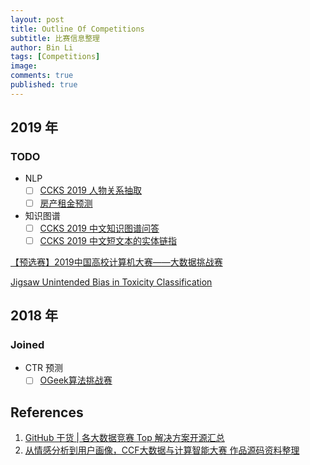```yaml
---
layout: post
title: Outline Of Competitions
subtitle: 比赛信息整理
author: Bin Li
tags: [Competitions]
image: 
comments: true
published: true
---
```



## 2019 年
### TODO
* NLP
    - [ ] [CCKS 2019 人物关系抽取](https://www.biendata.com/competition/ccks_2019_ipre/data/)
    - [ ] [房产租金预测](https://ai.futurelab.tv/contest_detail/3)
* 知识图谱
    * [ ] [CCKS 2019 中文知识图谱问答](https://www.biendata.com/competition/ccks_2019_6/)
    * [ ] [CCKS 2019 中文短文本的实体链指](https://www.biendata.com/competition/ccks_2019_el/)

[【预选赛】2019中国高校计算机大赛——大数据挑战赛](https://www.kesci.com/home/competition/5cb80fd312c371002b12355f/content/4)

[Jigsaw Unintended Bias in Toxicity Classification](https://www.kaggle.com/c/jigsaw-unintended-bias-in-toxicity-classification/overview)

## 2018 年
### Joined
* CTR 预测
    * [ ] [OGeek算法挑战赛](https://tianchi.aliyun.com/competition/entrance/231688/forum)

## References
1. [GitHub 干货 | 各大数据竞赛 Top 解决方案开源汇总](http://tech.ifeng.com/a/20181116/45226492_0.shtml)
2. [从情感分析到用户画像，CCF大数据与计算智能大赛 作品源码资料整理](https://blog.csdn.net/meyh0x5vDTk48P2/article/details/79492513)